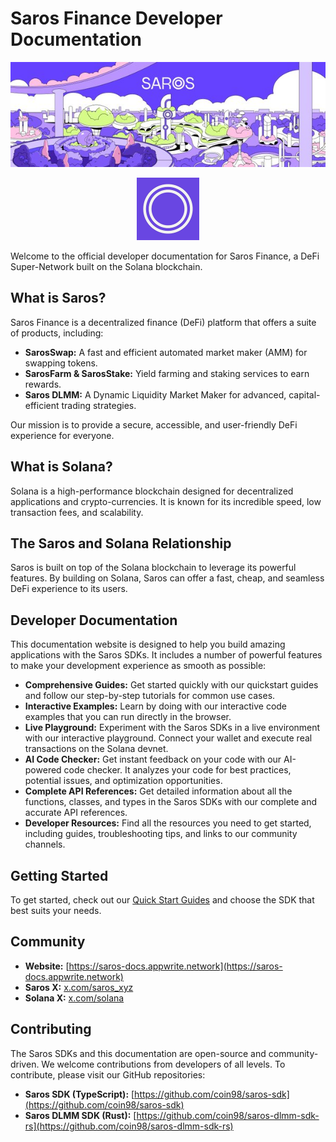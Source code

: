 # Saros Finance Developer Documentation
<p align="center">
  <img src="public/banner.jpg" alt="Saros Banner" />
</p>

<p align="center">
  <a href="https://saros.finance" target="_blank">
    <img src="public/logo.png" alt="Saros Logo" width="100" />
  </a>
</p>

Welcome to the official developer documentation for Saros Finance, a DeFi Super-Network built on the Solana blockchain.

## What is Saros?

Saros Finance is a decentralized finance (DeFi) platform that offers a suite of products, including:

*   **SarosSwap:** A fast and efficient automated market maker (AMM) for swapping tokens.
*   **SarosFarm & SarosStake:** Yield farming and staking services to earn rewards.
*   **Saros DLMM:** A Dynamic Liquidity Market Maker for advanced, capital-efficient trading strategies.

Our mission is to provide a secure, accessible, and user-friendly DeFi experience for everyone.

## What is Solana?

Solana is a high-performance blockchain designed for decentralized applications and crypto-currencies. It is known for its incredible speed, low transaction fees, and scalability.

## The Saros and Solana Relationship

Saros is built on top of the Solana blockchain to leverage its powerful features. By building on Solana, Saros can offer a fast, cheap, and seamless DeFi experience to its users.

## Developer Documentation

This documentation website is designed to help you build amazing applications with the Saros SDKs. It includes a number of powerful features to make your development experience as smooth as possible:

*   **Comprehensive Guides:** Get started quickly with our quickstart guides and follow our step-by-step tutorials for common use cases.
*   **Interactive Examples:** Learn by doing with our interactive code examples that you can run directly in the browser.
*   **Live Playground:** Experiment with the Saros SDKs in a live environment with our interactive playground. Connect your wallet and execute real transactions on the Solana devnet.
*   **AI Code Checker:** Get instant feedback on your code with our AI-powered code checker. It analyzes your code for best practices, potential issues, and optimization opportunities.
*   **Complete API References:** Get detailed information about all the functions, classes, and types in the Saros SDKs with our complete and accurate API references.
*   **Developer Resources:** Find all the resources you need to get started, including guides, troubleshooting tips, and links to our community channels.

## Getting Started

To get started, check out our [Quick Start Guides](/quick-start) and choose the SDK that best suits your needs.

## Community

*   **Website:** [https://saros-docs.appwrite.network](https://saros-docs.appwrite.network)
*   **Saros X:** [x.com/saros_xyz](https://x.com/saros_xyz)
*   **Solana X:** [x.com/solana](https://x.com/solana)

## Contributing

The Saros SDKs and this documentation are open-source and community-driven. We welcome contributions from developers of all levels. To contribute, please visit our GitHub repositories:

*   **Saros SDK (TypeScript):** [https://github.com/coin98/saros-sdk](https://github.com/coin98/saros-sdk)
*   **Saros DLMM SDK (Rust):** [https://github.com/coin98/saros-dlmm-sdk-rs](https://github.com/coin98/saros-dlmm-sdk-rs)
